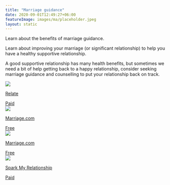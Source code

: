 ```yaml
---
title: "Marriage guidance"
date: 2020-09-01T12:49:27+06:00
featureImage: images/ma/placeholder.jpeg
layout: static
---
```


Learn about the benefits of marriage guidance.

Learn about improving your marriage (or significant relationship) to help you have a healthy supportive relationship.

A good supportive relationship has many health benefits, but sometimes we need a bit of help getting back to a happy relationship, consider seeking marriage guidance and counselling to put your relationship back on track.

<a class="ma-link" href="https://www.relate.org.uk/"><div class="ma-card ma-card-Community"><div class="ma-icon"><img src ="/images/Icon-pound - community - opacity.svg"/></div><div class="ma-name"><p>Relate</p></div><div class="ma-paid-text"><span>Paid</span></div></div></a><a class="ma-link" href="https://www.marriage.com/advice/counseling/4-benefits-of-marriage-counseling/"><div class="ma-card ma-card-Community"><div class="ma-icon"><img src ="/images/Icon-check - community - opacity.svg"/></div><div class="ma-name"><p>Marriage.com</p></div><div class="ma-paid-text"><span>Free</span></div></div></a><a class="ma-link" href="https://www.marriage.com/advice/relationship/best-marriage-advice/"><div class="ma-card ma-card-Community"><div class="ma-icon"><img src ="/images/Icon-check - community - opacity.svg"/></div><div class="ma-name"><p>Marriage.com</p></div><div class="ma-paid-text"><span>Free</span></div></div></a><a class="ma-link" href="https://sparkmyrelationship.com/"><div class="ma-card ma-card-Community"><div class="ma-icon"><img src ="/images/Icon-pound - community - opacity.svg"/></div><div class="ma-name"><p>Spark My Relationship</p></div><div class="ma-paid-text"><span>Paid</span></div></div></a>  

<br/><br/>






